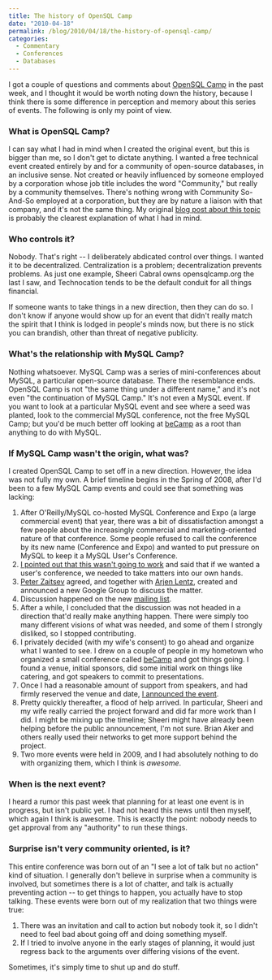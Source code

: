```yaml
---
title: The history of OpenSQL Camp
date: "2010-04-18"
permalink: /blog/2010/04/18/the-history-of-opensql-camp/
categories:
  - Commentary
  - Conferences
  - Databases
---
```

I got a couple of questions and comments about [OpenSQL Camp][1] in the past week, and I thought it would be worth noting down the history, because I think there is some difference in perception and memory about this series of events. The following is only my point of view.

### What is OpenSQL Camp?

I can say what I had in mind when I created the original event, but this is bigger than me, so I don't get to dictate anything. I wanted a free technical event created entirely by and for a community of open-source databases, in an inclusive sense. Not created or heavily influenced by someone employed by a corporation whose job title includes the word "Community," but really by a community themselves. There's nothing wrong with Community So-And-So employed at a corporation, but they are by nature a liaison with that company, and it's not the same thing. My original [blog post about this topic][2] is probably the clearest explanation of what I had in mind.

### Who controls it?

Nobody. That's right -- I deliberately abdicated control over things. I wanted it to be decentralized. Centralization is a problem; decentralization prevents problems. As just one example, Sheeri Cabral owns opensqlcamp.org the last I saw, and Technocation tends to be the default conduit for all things financial.

If someone wants to take things in a new direction, then they can do so. I don't know if anyone would show up for an event that didn't really match the spirit that I think is lodged in people's minds now, but there is no stick you can brandish, other than threat of negative publicity.

### What's the relationship with MySQL Camp?

Nothing whatsoever. MySQL Camp was a series of mini-conferences about MySQL, a particular open-source database. There the resemblance ends. OpenSQL Camp is not "the same thing under a different name," and it's not even "the continuation of MySQL Camp." It's not even a MySQL event. If you want to look at a particular MySQL event and see where a seed was planted, look to the commercial MySQL conference, not the free MySQL Camp; but you'd be much better off looking at [beCamp][3] as a root than anything to do with MySQL.

### If MySQL Camp wasn't the origin, what was?

I created OpenSQL Camp to set off in a new direction. However, the idea was not fully my own. A brief timeline begins in the Spring of 2008, after I'd been to a few MySQL Camp events and could see that something was lacking:

1.  After O'Reilly/MySQL co-hosted MySQL Conference and Expo (a large commercial event) that year, there was a bit of dissatisfaction amongst a few people about the increasingly commercial and marketing-oriented nature of that conference. Some people refused to call the conference by its new name (Conference and Expo) and wanted to put pressure on MySQL to keep it a MySQL User's Conference.
2.  [I pointed out that this wasn't going to work][2] and said that if we wanted a user's conference, we needed to take matters into our own hands.
3.  [Peter Zaitsev][4] agreed, and together with [Arjen Lentz][5], created and announced a new Google Group to discuss the matter.
4.  Discussion happened on the new [mailing list][6].
5.  After a while, I concluded that the discussion was not headed in a direction that'd really make anything happen. There were simply too many different visions of what was needed, and some of them I strongly disliked, so I stopped contributing.
6.  I privately decided (with my wife's consent) to go ahead and organize what I wanted to see. I drew on a couple of people in my hometown who organized a small conference called [beCamp][3] and got things going. I found a venue, initial sponsors, did some initial work on things like catering, and got speakers to commit to presentations.
7.  Once I had a reasonable amount of support from speakers, and had firmly reserved the venue and date, [I announced the event][7].
8.  Pretty quickly thereafter, a flood of help arrived. In particular, Sheeri and my wife really carried the project forward and did far more work than I did. I might be mixing up the timeline; Sheeri might have already been helping before the public announcement, I'm not sure. Brian Aker and others really used their networks to get more support behind the project.
9.  Two more events were held in 2009, and I had absolutely nothing to do with organizing them, which I think is *awesome*.

### When is the next event?

I heard a rumor this past week that planning for at least one event is in progress, but isn't public yet. I had not heard this news until then myself, which again I think is awesome. This is exactly the point: nobody needs to get approval from any "authority" to run these things.

### Surprise isn't very community oriented, is it?

This entire conference was born out of an "I see a lot of talk but no action" kind of situation. I generally don't believe in surprise when a community is involved, but sometimes there is a lot of chatter, and talk is actually preventing action -- to get things to happen, you actually have to stop talking. These events were born out of my realization that two things were true:

1.  There was an invitation and call to action but nobody took it, so I didn't need to feel bad about going off and doing something myself.
2.  If I tried to involve anyone in the early stages of planning, it would just regress back to the arguments over differing visions of the event.

Sometimes, it's simply time to shut up and do stuff.

 [1]: http://opensqlcamp.org/
 [2]: http://www.xaprb.com/blog/2008/04/23/like-it-or-not-it-is-the-mysql-conference-and-expo/
 [3]: http://barcamp.org/beCamp
 [4]: http://www.mysqlperformanceblog.com/2008/04/23/conference-for-mysql-users/
 [5]: http://arjen-lentz.livejournal.com/111872.html
 [6]: http://groups.google.com/group/oursql-conference
 [7]: http://www.xaprb.com/blog/2008/08/26/announcing-opensql-camp-2008/
